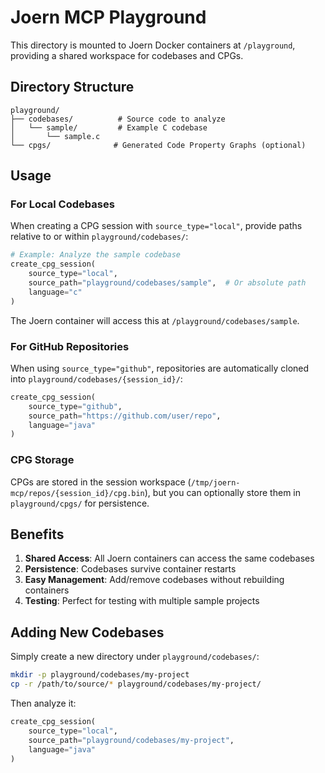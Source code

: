 # Joern MCP Playground

This directory is mounted to Joern Docker containers at `/playground`, providing a shared workspace for codebases and CPGs.

## Directory Structure

```
playground/
├── codebases/          # Source code to analyze
│   └── sample/         # Example C codebase
│       └── sample.c
└── cpgs/              # Generated Code Property Graphs (optional)
```

## Usage

### For Local Codebases

When creating a CPG session with `source_type="local"`, provide paths relative to or within `playground/codebases/`:

```python
# Example: Analyze the sample codebase
create_cpg_session(
    source_type="local",
    source_path="playground/codebases/sample",  # Or absolute path
    language="c"
)
```

The Joern container will access this at `/playground/codebases/sample`.

### For GitHub Repositories

When using `source_type="github"`, repositories are automatically cloned into `playground/codebases/{session_id}/`:

```python
create_cpg_session(
    source_type="github",
    source_path="https://github.com/user/repo",
    language="java"
)
```

### CPG Storage

CPGs are stored in the session workspace (`/tmp/joern-mcp/repos/{session_id}/cpg.bin`), but you can optionally store them in `playground/cpgs/` for persistence.

## Benefits

1. **Shared Access**: All Joern containers can access the same codebases
2. **Persistence**: Codebases survive container restarts
3. **Easy Management**: Add/remove codebases without rebuilding containers
4. **Testing**: Perfect for testing with multiple sample projects

## Adding New Codebases

Simply create a new directory under `playground/codebases/`:

```bash
mkdir -p playground/codebases/my-project
cp -r /path/to/source/* playground/codebases/my-project/
```

Then analyze it:

```python
create_cpg_session(
    source_type="local",
    source_path="playground/codebases/my-project",
    language="java"
)
```
